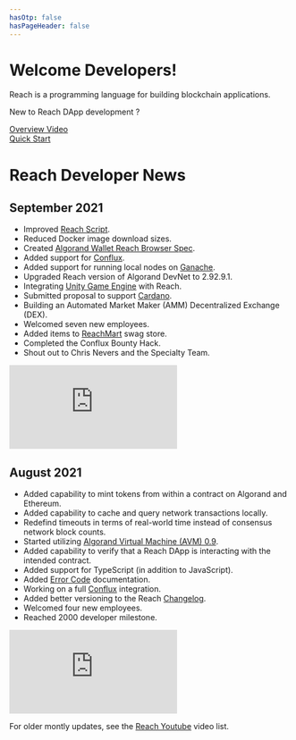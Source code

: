 ```yaml
---
hasOtp: false
hasPageHeader: false
---
```


# Welcome Developers!

<section class="text-center">
  <div class="row">
    <div class="col-12">
      <p class="lead">Reach is a programming language for building blockchain applications.</b></p>
      <p class="lead">New to Reach DApp development ?</b></p>
    </div>
  </div>
  <div class="row justify-content-center">
    <div class="col-6 col-md-4 col-lg-3 d-grid"><a href="/en/books/essentials/" class="btn btn-outline-dark my-2">Overview Video</a></div>
    <div class="col-6 col-md-4 col-lg-3 d-grid"><a href="/en/books/essentials/quick-start/" class="btn btn-outline-dark my-2">Quick Start</a></div>
  </div>
</section>

# Reach Developer News

## September 2021

<div class="row">
<div class="col-12 col-lg-8">
<ul style="padding-left: 1.6rem;">
<li>Improved <a href="https://github.com/reach-sh/reach-lang/blob/master/reach">Reach Script</a>.</li>
<li>Reduced Docker image download sizes.</li>
<li>Created <a href="https://github.com/reach-sh/ARCs/blob/reach-wallet/ARCs/arc-0011.md">Algorand Wallet Reach Browser Spec</a>.</li>
<li>Added support for <a href="https://confluxnetwork.org">Conflux</a>.</li>
<li>Added support for running local nodes on <a href="https://www.trufflesuite.com/ganache">Ganache</a>.</li>
<li>Upgraded Reach version of Algorand DevNet to 2.92.9.1.</li>
<li>Integrating <a href="https://unity.com">Unity Game Engine</a> with Reach.</li>
<li>Submitted proposal to support <a href="https://cardano.org">Cardano</a>.</li>
<li>Building an Automated Market Maker (AMM) Decentralized Exchange (DEX).</li>
<li>Welcomed seven new employees.</li>
<li>Added items to <a href="https://swag.reach.sh/">ReachMart</a> swag store.</li>
<li>Completed the Conflux Bounty Hack.</li>
<li>Shout out to Chris Nevers and the Specialty Team.</li>
</ul>
</div>
<div class="col-12 col-lg-4">
<div class="ratio ratio-16x9" style="max-width:400px;">
  <iframe 
    src="https://www.youtube.com/embed/E3fseK_UScU?start=5&rel=0" 
    frameborder="0"
    loading="lazy"
    allowfullscreen>
  </iframe>
</div>
</div>
</div>

## August 2021

<div class="row">
<div class="col-12 col-lg-8">
<ul style="padding-left: 1.6rem;">
<li>Added capability to mint tokens from within a contract on Algorand and Ethereum.</li>
<li>Added capability to cache and query network transactions locally.</li>
<li>Redefind timeouts in terms of real-world time instead of consensus network block counts.</li>
<li>Started utilizing <a href="https://developer.algorand.org/articles/introducing-algorand-virtual-machine-avm-09-release">Algorand Virtual Machine (AVM) 0.9</a>.</li>
<li>Added capability to verify that a Reach DApp is interacting with the intended contract.</li>
<li>Added support for TypeScript (in addition to JavaScript).</li>
<li>Added <a href="/en/books/essentials/reach-language/error-codes/">Error Code</a> documentation.</li>
<li>Working on a full <a href="https://confluxnetwork.org/">Conflux</a> integration.</li>
<li>Added better versioning to the Reach <a href="/en/pages/changelog/">Changelog</a>.</li>
<li>Welcomed four new employees.</li>
<li>Reached 2000 developer milestone.</li>
</ul>
</div>
<div class="col-12 col-lg-4">
<div class="ratio ratio-16x9" style="max-width:400px;">
  <iframe 
    src="https://www.youtube.com/embed/ml6v5n0eEFU?start=5&rel=0" 
    frameborder="0"
    loading="lazy"
    allowfullscreen>
  </iframe>
</div>
</div>
</div>

For older montly updates, see the [Reach Youtube](https://www.youtube.com/c/Reachsh/search?query=monthly%20update) video list.
